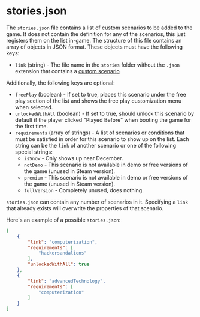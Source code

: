 # stories.json

The `stories.json` file contains a list of custom scenarios to be added to the game. It does not contain the definition for any of the scenarios, this just registers them on the list in-game. The structure of this file contains an array of objects in JSON format. These objects must have the following keys:

- `link` (string) - The file name in the `stories` folder without the `.json` extension that contains a [custom scenario](CustomScenarioJSON.html)

Additionally, the following keys are optional:

- `freePlay` (boolean) - If set to true, places this scenario under the free play section of the list and shows the free play customization menu when selected.
- `unlockedWithAll` (boolean) - If set to true, should unlock this scenario by default if the player clicked "Played Before" when booting the game for the first time.
- `requirements` (array of strings) - A list of scenarios or conditions that must be satisfied in order for this scenario to show up on the list. Each string can be the `link` of another scenario or one of the following special strings:
	- `isSnow` - Only shows up near December.
	- `notDemo` - This scenario is not available in demo or free versions of the game (unused in Steam version).
	- `premium` - This scenario is not available in demo or free versions of the game (unused in Steam version).
	- `fullVersion` - Completely unused, does nothing.

`stories.json` can contain any number of scenarios in it. Specifying a `link` that already exists will overwrite the properties of that scenario.

Here's an example of a possible `stories.json`:

```json
[
	{
		"link": "computerization",
		"requirements": [
			"hackersandaliens"
		],
		"unlockedWithAll": true
	},
	{
		"link": "advancedTechnology",
		"requirements": [
			"computerization"
		]
	}
]
```